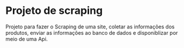 # Projeto de scraping

Projeto para fazer o Scraping de uma site, coletar as informações dos produtos, enviar as informações ao banco de dados e disponiblizar por meio de uma Api.
